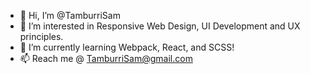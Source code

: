 - 👋  Hi, I’m @TamburriSam
- 👀  I’m interested in Responsive Web Design, UI Development and UX principles. 
- 🌱  I’m currently learning Webpack, React, and SCSS!
- 📫  Reach me @ TamburriSam@gmail.com

